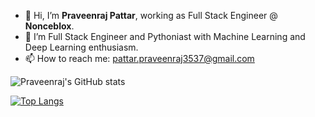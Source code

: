 - 🙋 Hi, I’m **Praveenraj Pattar**, working as Full Stack Engineer @ **Nonceblox**.
- 🌱 I’m Full Stack Engineer and Pythoniast with Machine Learning and Deep Learning enthusiasm.
- 📫 How to reach me: pattar.praveenraj3537@gmail.com

<!---
Praveenraj3537/Praveenraj3537 is a ✨ special ✨ repository because its `README.md` (this file) appears on your GitHub profile.
You can click the Preview link to take a look at your changes.
--->


![Praveenraj's GitHub stats](https://github-readme-stats.vercel.app/api?username=Praveenraj3537&show_icons=true&theme=great-gatsby)


[![Top Langs](https://github-readme-stats.vercel.app/api/top-langs/?username=Praveenraj3537&langs_count=100&layout=compact)](https://github.com/Praveenraj3537)


